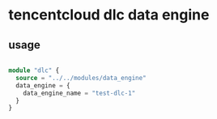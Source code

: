 # tencentcloud dlc data engine



## usage

```terraform

module "dlc" {
  source = "../../modules/data_engine"
  data_engine = {
    data_engine_name = "test-dlc-1"
  }
}

```
